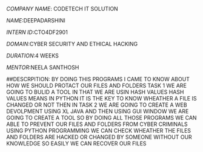 
*COMPANY NAME*: CODETECH IT SOLUTION 

*NAME*:DEEPADARSHINI

*INTERN ID*:CTO4DF2901

*DOMAIN*:CYBER SECURITY AND ETHICAL HACKING

*DURATION*:4 WEEKS

*MENTOR*:NEELA SANTHOSH


##DESCRPITION:
     BY DOING THIS PROGRAMS I CAME TO KNOW ABOUT HOW WE SHOULD PROTACT OUR FILES AND FOLDERS TASK 1 WE ARE GOING TO BULID A TOOL IN THAT WE ARE USIN HASH VALUES HASH VALUES MEANS IN PYTHON IT IS THE KEY TO KNOW WHEATHER A FILE IS CHANGED OR NOT THEN IN TASK 2 WE ARE GOING TO CREATE A WEB DEVOLPMENT USING XL JAVA AND THEN USING GUI WINDOW WE ARE GOING TO CREATE A TOOL SO BY DOING ALL THOSE PROGRAMS WE CAN ABLE TO PREVENT OUR FILES AND FOLDERS FROM CYBER CRIMINALS USING PYTHON PROGRAMMING WE CAN CHECK WHEATHER THE FILES AND FOLDERS ARE HACKED OR CHANGED BY SOMEONE WITHOUT OUR KNOWLEDGE SO EASILY WE CAN RECOVER OUR FILES 
      
